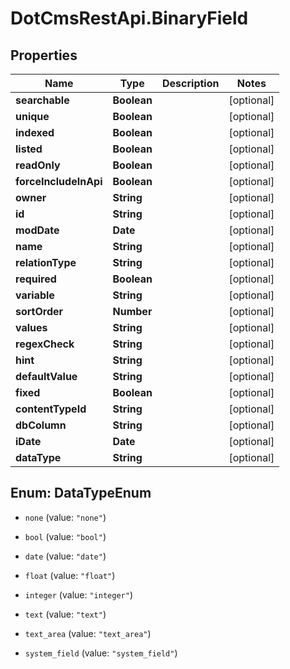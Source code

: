 # DotCmsRestApi.BinaryField

## Properties

Name | Type | Description | Notes
------------ | ------------- | ------------- | -------------
**searchable** | **Boolean** |  | [optional] 
**unique** | **Boolean** |  | [optional] 
**indexed** | **Boolean** |  | [optional] 
**listed** | **Boolean** |  | [optional] 
**readOnly** | **Boolean** |  | [optional] 
**forceIncludeInApi** | **Boolean** |  | [optional] 
**owner** | **String** |  | [optional] 
**id** | **String** |  | [optional] 
**modDate** | **Date** |  | [optional] 
**name** | **String** |  | [optional] 
**relationType** | **String** |  | [optional] 
**required** | **Boolean** |  | [optional] 
**variable** | **String** |  | [optional] 
**sortOrder** | **Number** |  | [optional] 
**values** | **String** |  | [optional] 
**regexCheck** | **String** |  | [optional] 
**hint** | **String** |  | [optional] 
**defaultValue** | **String** |  | [optional] 
**fixed** | **Boolean** |  | [optional] 
**contentTypeId** | **String** |  | [optional] 
**dbColumn** | **String** |  | [optional] 
**iDate** | **Date** |  | [optional] 
**dataType** | **String** |  | [optional] 



## Enum: DataTypeEnum


* `none` (value: `"none"`)

* `bool` (value: `"bool"`)

* `date` (value: `"date"`)

* `float` (value: `"float"`)

* `integer` (value: `"integer"`)

* `text` (value: `"text"`)

* `text_area` (value: `"text_area"`)

* `system_field` (value: `"system_field"`)




